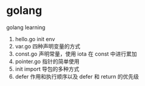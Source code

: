 # golang

golang learning

1. hello.go init env
2. var.go 四种声明变量的方式
3. const.go 声明常量，使用 iota 在 const 中进行累加
4. pointer.go 指针的简单使用
5. init import 导包的多种方式
6. defer 作用和执行顺序以及 defer 和 return 的优先级
